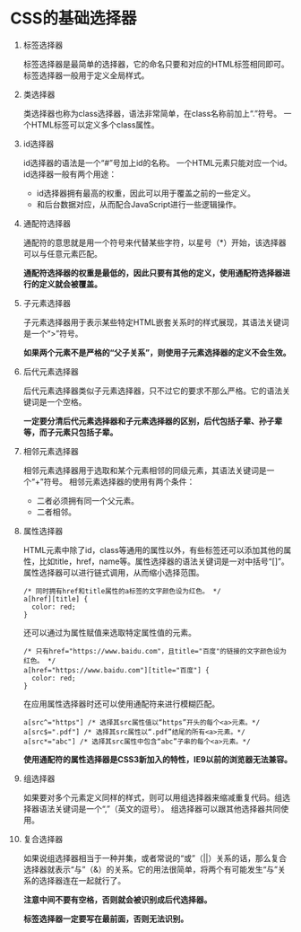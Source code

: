 # CSS的基础选择器

1. 标签选择器

   标签选择器是最简单的选择器，它的命名只要和对应的HTML标签相同即可。
   标签选择器一般用于定义全局样式。

2. 类选择器
    
   类选择器也称为class选择器，语法非常简单，在class名称前加上“.”符号。
   一个HTML标签可以定义多个class属性。

3. id选择器
    
   id选择器的语法是一个“#”号加上id的名称。
   一个HTML元素只能对应一个id。
   id选择器一般有两个用途：

   * id选择器拥有最高的权重，因此可以用于覆盖之前的一些定义。
   * 和后台数据对应，从而配合JavaScript进行一些逻辑操作。


4. 通配符选择器
    
   通配符的意思就是用一个符号来代替某些字符，以星号（*）开始，该选择器可以与任意元素匹配。
   
   **通配符选择器的权重是最低的，因此只要有其他的定义，使用通配符选择器进行的定义就会被覆盖。**

5. 子元素选择器
    
   子元素选择器用于表示某些特定HTML嵌套关系时的样式展现，其语法关键词是一个“>”符号。
   
   **如果两个元素不是严格的“父子关系”，则使用子元素选择器的定义不会生效。**
   
6. 后代元素选择器
    
   后代元素选择器类似子元素选择器，只不过它的要求不那么严格。它的语法关键词是一个空格。
   
   **一定要分清后代元素选择器和子元素选择器的区别，后代包括子辈、孙子辈等，而子元素只包括子辈。**

7. 相邻元素选择器
    
   相邻元素选择器用于选取和某个元素相邻的同级元素，其语法关键词是一个“+”符号。
   相邻元素选择器的使用有两个条件：

   * 二者必须拥有同一个父元素。
   * 二者相邻。

8. 属性选择器
    
   HTML元素中除了id，class等通用的属性以外，有些标签还可以添加其他的属性，比如title，href，name等。属性选择器的语法关键词是一对中括号“[]”。
   属性选择器可以进行链式调用，从而缩小选择范围。
    ```
    /* 同时拥有href和title属性的a标签的文字颜色设为红色。 */
    a[href][title] {
      color: red;
    }
    ```
   还可以通过为属性赋值来选取特定属性值的元素。
    ```
    /* 只有href="https://www.baidu.com"，且title="百度"的链接的文字颜色设为红色。 */
    a[href="https://www.baidu.com"][title="百度"] {
      color: red;
    }
    ```   
   在应用属性选择器时还可以使用通配符来进行模糊匹配。
    ```
    a[src^="https"] /* 选择其src属性值以“https”开头的每个<a>元素。*/
    a[src$=".pdf"] /* 选择其src属性以“.pdf”结尾的所有<a>元素。*/
    a[src*="abc"] /* 选择其src属性中包含“abc”子串的每个<a>元素。*/
    ```      
    
   **使用通配符的属性选择器是CSS3新加入的特性，IE9以前的浏览器无法兼容。**
   
9. 组选择器
    
   如果要对多个元素定义同样的样式，则可以用组选择器来缩减重复代码。组选择器语法关键词是一个“,”（英文的逗号）。
   组选择器可以跟其他选择器共同使用。

10. 复合选择器
    
    如果说组选择器相当于一种并集，或者常说的“或”（||）关系的话，那么复合选择器就表示“与”（&）的关系。它的用法很简单，将两个有可能发生“与”关系的选择器连在一起就行了。
   
    **注意中间不要有空格，否则就会被识别成后代选择器。**
    
    **标签选择器一定要写在最前面，否则无法识别。**
